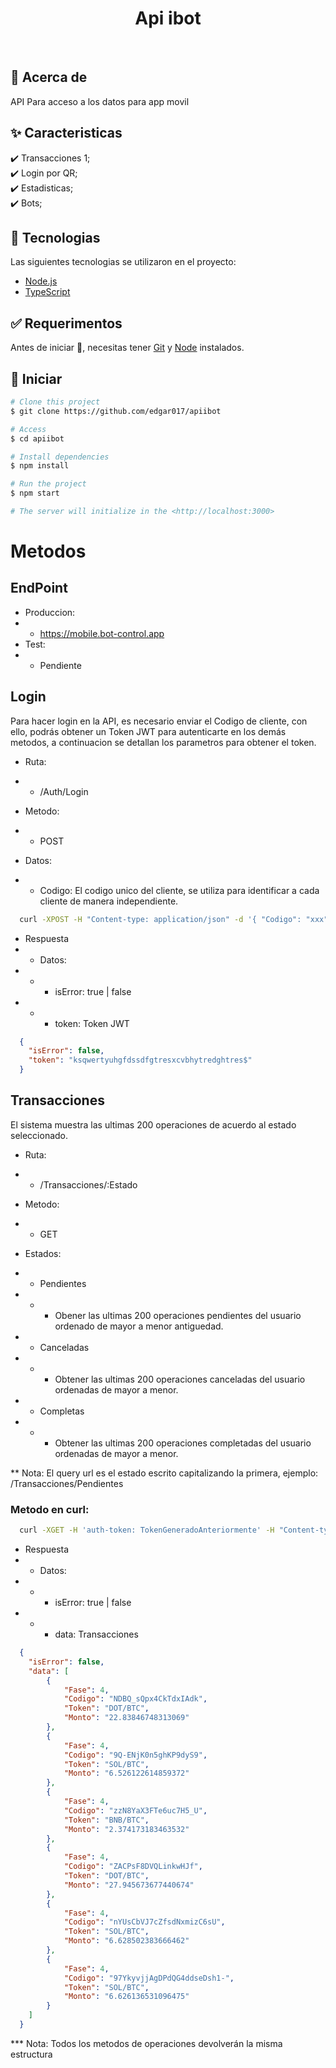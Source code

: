 <h1 align="center">Api ibot</h1>


<br>

## :dart: Acerca de ##

API Para acceso a los datos para app movil

## :sparkles: Caracteristicas ##

:heavy_check_mark: Transacciones 1;\
:heavy_check_mark: Login por QR;\
:heavy_check_mark: Estadisticas;\
:heavy_check_mark: Bots;

## :rocket: Tecnologias ##

Las siguientes tecnologias se utilizaron en el proyecto:

- [Node.js](https://nodejs.org/en/)
- [TypeScript](https://www.typescriptlang.org/)

## :white_check_mark: Requerimentos ##

Antes de iniciar :checkered_flag:, necesitas tener [Git](https://git-scm.com) y [Node](https://nodejs.org/en/) instalados.

## :checkered_flag: Iniciar ##

```bash
# Clone this project
$ git clone https://github.com/edgar017/apiibot

# Access
$ cd apiibot

# Install dependencies
$ npm install

# Run the project
$ npm start

# The server will initialize in the <http://localhost:3000>
```

# Metodos #

## EndPoint ##

- Produccion: 
- - https://mobile.bot-control.app
- Test: 
- - Pendiente



## Login ##

Para hacer login en la API, es necesario enviar el Codigo de cliente, con ello, podrás obtener un Token JWT para autenticarte en los demás metodos, a continuacion se detallan los parametros para obtener el token.

- Ruta:
- - /Auth/Login

- Metodo: 
- - POST

- Datos: 
- - Codigo: El codigo unico del cliente, se utiliza para identificar a cada cliente de manera independiente.

```bash
  curl -XPOST -H "Content-type: application/json" -d '{ "Codigo": "xxx"}' 'https://mobile.bot-control.app/Auth/Login'
```

- Respuesta
- - Datos: 
- - - isError: true | false
- - - token: Token JWT

```json
  {
    "isError": false,
    "token": "ksqwertyuhgfdssdfgtresxcvbhytredghtres$"
  }
```

## Transacciones ##

El sistema muestra las ultimas 200 operaciones de acuerdo al estado seleccionado.

- Ruta:
- - /Transacciones/:Estado

- Metodo:
- - GET 


- Estados:
 - - Pendientes
 - - - Obener las ultimas 200 operaciones pendientes del usuario ordenado de mayor a menor antiguedad.
 - - Canceladas
  - - - Obtener las ultimas 200 operaciones canceladas del usuario ordenadas de mayor a menor.
  - - Completas
  - - - Obtener las ultimas 200 operaciones completadas del usuario ordenadas de mayor a menor.

  ** Nota: El query url es el estado escrito capitalizando la primera, ejemplo: /Transacciones/Pendientes

### Metodo en curl: ###

```bash
  curl -XGET -H 'auth-token: TokenGeneradoAnteriormente' -H "Content-type: application/json"  'https://mobile.bot-control.app/Transacciones/Pendientes'
```

- Respuesta
- - Datos: 
- - - isError: true | false
- - - data: Transacciones

```json
  {
    "isError": false,
    "data": [
        {
            "Fase": 4,
            "Codigo": "NDBQ_sQpx4CkTdxIAdk",
            "Token": "DOT/BTC",
            "Monto": "22.83846748313069"
        },
        {
            "Fase": 4,
            "Codigo": "9Q-ENjK0n5ghKP9dyS9",
            "Token": "SOL/BTC",
            "Monto": "6.526122614859372"
        },
        {
            "Fase": 4,
            "Codigo": "zzN8YaX3FTe6uc7H5_U",
            "Token": "BNB/BTC",
            "Monto": "2.374173183463532"
        },
        {
            "Fase": 4,
            "Codigo": "ZACPsF8DVQLinkwHJf",
            "Token": "DOT/BTC",
            "Monto": "27.945673677440674"
        },
        {
            "Fase": 4,
            "Codigo": "nYUsCbVJ7cZfsdNxmizC6sU",
            "Token": "SOL/BTC",
            "Monto": "6.628502383666462"
        },
        {
            "Fase": 4,
            "Codigo": "97YkyvjjAgDPdQG4ddseDsh1-",
            "Token": "SOL/BTC",
            "Monto": "6.626136531096475"
        }
    ]
  }
```

*** Nota: Todos los metodos de operaciones devolverán la misma estructura
  